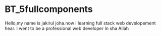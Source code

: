 # BT_5fullcomponents
Hello,my name is jakirul joha.now i learning full stack web developement hear. I went to be a professional web developer In sha Allah 
